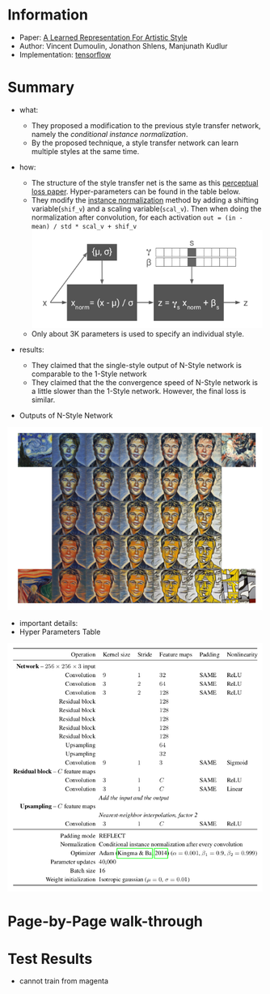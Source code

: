 # Information
* Paper: [A Learned Representation For Artistic Style](https://arxiv.org/pdf/1610.07629v3.pdf)
* Author: Vincent Dumoulin, Jonathon Shlens, Manjunath Kudlur
* Implementation: [tensorflow](https://github.com/tensorflow/magenta/tree/master/magenta/models/image_stylization)

# Summary
* what:
  * They proposed a modification to the previous style transfer network, namely the _conditional instance normalization_.
  * By the proposed technique, a style transfer network can learn multiple styles at the same time.
* how:
  * The structure of the style transfer net is the same as this [perceptual loss paper](Perceptual_Losses_for_Style_Transfer_and_Super_Resolution.md). Hyper-parameters can be found in the table below.
  * They modify the [instance normalization](Instance_Normalization.md) method by adding a shifting variable(`shif_v`) and a scaling variable(`scal_v`). Then when doing the normalization after convolution, for each activation `out = (in - mean) / std * scal_v + shif_v`
  ![Hyper-parameters](images/A_Learned_Representation_for_Artistic_Style/fomula.png)   
  * Only about 3K parameters is used to specify an individual style.  

* results:
  * They claimed that the single-style output of N-Style network is comparable to the 1-Style network
  * They claimed that the the convergence speed of N-Style network is a little slower than the 1-Style network. However, the final loss is similar.

* Outputs of N-Style Network

![Hyper-parameters](images/A_Learned_Representation_for_Artistic_Style/result.png)

* important details:
* Hyper Parameters Table

![Hyper-parameters](images/A_Learned_Representation_for_Artistic_Style/parameter.png)

# Page-by-Page walk-through

# Test Results
* cannot train from magenta
